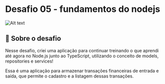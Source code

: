 # Desafio 05 - fundamentos do nodejs

![Alt text](https://camo.githubusercontent.com/a869a2aaab296ef925343d7e76518cd213eb0a30/68747470733a2f2f73746f726167652e676f6f676c65617069732e636f6d2f676f6c64656e2d77696e642f626f6f7463616d702d676f737461636b2f6865616465722d6465736166696f732d6e65772e706e67 "Desafio NodeJS")

## 🚀️ Sobre o desafio

Nesse desafio, criei uma aplicação para continuar treinando o que aprendi até agora no Node.js junto ao TypeScript, utilizando o conceito de models, repositories e services!

Essa é uma aplicação para armazenar transações financeiras de entrada e saída, que permite o cadastro e a listagem dessas transações.
